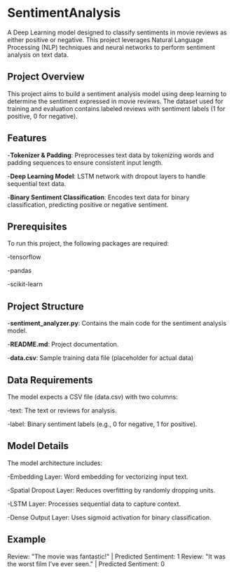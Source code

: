 # SentimentAnalysis


A Deep Learning model designed to classify sentiments in movie reviews as either positive or negative. This project leverages Natural Language Processing (NLP) techniques and neural networks to perform sentiment analysis on text data.



## Project Overview
This project aims to build a sentiment analysis model using deep learning to determine the sentiment expressed in movie reviews. The dataset used for training and evaluation contains labeled reviews with sentiment labels (1 for positive, 0 for negative).

## Features
-**Tokenizer & Padding**: Preprocesses text data by tokenizing words and padding sequences to ensure consistent input length.

-**Deep Learning Model**: LSTM network with dropout layers to handle sequential text data.

-**Binary Sentiment Classification**: Encodes text data for binary classification, predicting positive or negative sentiment.

## Prerequisites
To run this project, the following packages are required:

-tensorflow

-pandas

-scikit-learn

## Project Structure
-**sentiment_analyzer.py**: Contains the main code for the sentiment analysis model.

-**README.md**: Project documentation.

-**data.csv**: Sample training data file (placeholder for actual data)

## Data Requirements
The model expects a CSV file (data.csv) with two columns:

-text: The text or reviews for analysis.

-label: Binary sentiment labels (e.g., 0 for negative, 1 for positive).

## Model Details
The model architecture includes:

-Embedding Layer: Word embedding for vectorizing input text.

-Spatial Dropout Layer: Reduces overfitting by randomly dropping units.

-LSTM Layer: Processes sequential data to capture context.

-Dense Output Layer: Uses sigmoid activation for binary classification.

## Example
Review: "The movie was fantastic!" | Predicted Sentiment: 1
Review: "It was the worst film I've ever seen." | Predicted Sentiment: 0

